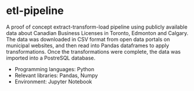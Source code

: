 # etl-pipeline
A proof of concept extract-transform-load pipeline using publicly available data about Canadian Business Licenses in Toronto, Edmonton and Calgary. The data was downloaded in CSV format from open data portals on municipal websites, and then read into Pandas dataframes to apply transformations. Once the transformations were complete, the data was imported into a PostreSQL database.

- Programming languages: Python
- Relevant libraries: Pandas, Numpy
- Environment: Jupyter Notebook
